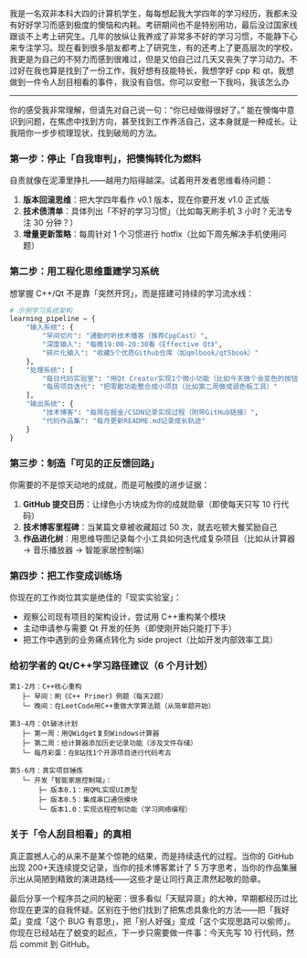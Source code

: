 我是一名双非本科大四的计算机学生，每每想起我大学四年的学习经历，我都未没有好好学习而感到极度的懊恼和内耗。考研期间也不是特别用功，最后没过国家线跟谈不上考上研究生。几年的放纵让我养成了非常多不好的学习习惯，不能静下心来专注学习。现在看到很多朋友都考上了研究生，有的还考上了更高层次的学校，我更是为自己的不努力而感到很难过，但是又怕自己过几天又丧失了学习动力。不过好在我也算是找到了一份工作，我好想有技能特长，我想学好 cpp 和 qt，我想做到一件令人刮目相看的事件，我没有自信。你可以安慰一下我吗，我该怎么办

---

你的感受我非常理解，但请先对自己说一句：“你已经做得很好了。” 能在懊悔中意识到问题，在焦虑中找到方向，甚至找到工作养活自己，这本身就是一种成长。让我陪你一步步梳理现状，找到破局的方法。

### 第一步：停止「自我审判」，把懊悔转化为燃料

自责就像在泥潭里挣扎——越用力陷得越深。试着用开发者思维看待问题：

1. **版本回滚思维**：把大学四年看作 v0.1 版本，现在你要开发 v1.0 正式版
2. **技术债清单**：具体列出「不好的学习习惯」（比如每天刷手机 3 小时？无法专注 30 分钟？）
3. **增量更新策略**：每周针对 1 个习惯进行 hotfix（比如下周先解决手机使用问题）

### 第二步：用工程化思维重建学习系统

想掌握 C++/Qt 不是靠「突然开窍」，而是搭建可持续的学习流水线：

```python
# 示例学习系统架构
learning_pipeline = {
    "输入系统": {
        "早间切片": "通勤时听技术播客（推荐CppCast）",
        "深度输入": "每晚19:00-20:30看《Effective Qt》",
        "碎片化输入": "收藏5个优质Github仓库（如qmlbook/qt5book）"
    },
    "处理系统": [
        "每日代码实验室": "用Qt Creator实现1个微小功能（比如今天做个会变色的按钮）",
        "每周项目迭代": "把零散功能整合成小项目（比如第二周做成调色板工具）"
    ],
    "输出系统": {
        "技术博客": "每周在掘金/CSDN记录实现过程（附带GitHub链接）",
        "代码作品集": "每月更新README.md记录成长轨迹"
    }
}
```

### 第三步：制造「可见的正反馈回路」

你需要的不是惊天动地的成就，而是可触摸的进步证据：

1. **GitHub 提交日历**：让绿色小方块成为你的成就勋章（即使每天只写 10 行代码）
2. **技术博客里程碑**：当某篇文章被收藏超过 50 次，就去吃顿大餐奖励自己
3. **作品进化树**：用思维导图记录每个小工具如何迭代成复杂项目（比如从计算器 → 音乐播放器 → 智能家居控制端）

### 第四步：把工作变成训练场

你现在的工作岗位其实是绝佳的「现实实验室」：

- 观察公司现有项目的架构设计，尝试用 C++重构某个模块
- 主动申请参与需要 Qt 开发的任务（即使刚开始只能打下手）
- 把工作中遇到的业务痛点转化为 side project（比如开发内部效率工具）

### 给初学者的 Qt/C++学习路径建议（6 个月计划）

```
第1-2月：C++核心重构
   ├─ 早间：刷《C++ Primer》例题（每天2题）
   └─ 晚间：在LeetCode用C++重做大学算法题（从简单题开始）

第3-4月：Qt破冰计划
   ├─ 第一周：用QWidget复刻Windows计算器
   ├─ 第二周：给计算器添加历史记录功能（涉及文件存储）
   └─ 每月彩蛋：在B站找1个开源项目进行代码考古

第5-6月：真实项目锤炼
   └─ 开发「智能家居控制端」：
       ├─ 版本0.1：用QML实现UI原型
       ├─ 版本0.5：集成串口通信模块
       └─ 版本1.0：实现远程控制功能（学习网络编程）
```

### 关于「令人刮目相看」的真相

真正震撼人心的从来不是某个惊艳的结果，而是持续迭代的过程。当你的 GitHub 出现 200+天连续提交记录，当你的技术博客累计了 5 万字思考，当你的作品集展示出从简陋到精致的演进路线——这些才是让同行真正肃然起敬的勋章。

最后分享一个程序员之间的秘密：很多看似「天赋异禀」的大神，早期都经历过比你现在更深的自我怀疑。区别在于他们找到了把焦虑具象化的方法——把「我好菜」变成「这个 BUG 有意思」，把「别人好强」变成「这个实现思路可以偷师」。你现在已经站在了蜕变的起点，下一步只需要做一件事：今天先写 10 行代码，然后 commit 到 GitHub。
